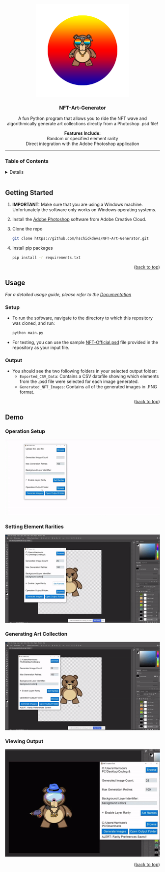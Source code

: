<div id="top"></div>

<!-- PROJECT LOGO -->
<div align="center">
  <img src="resources/software_logo.png" alt="Logo" width="300">
  <h3 align="center"><strong>NFT-Art-Generator</strong></h3>
  <p align="center">
    A fun Python program that allows you to ride the NFT wave and algorithmically generate art collections directly from a Photoshop .psd file!
    <br>
  </p>
  <p align="center">
    <strong>Features Include:</strong><br>
    Random or specified element rarity<br>
    Direct integration with the Adobe Photoshop application
  </p>
</div>

___

<!-- TABLE OF CONTENTS -->
### Table of Contents
<details>
  <ol>
    <li><a href="#getting-started">Getting Started</a></li>
    <li><a href="#usage">Usage</a></li>
    <li><a href="#demo">Demo</a></li>
  </ol>
</details>
<br>


<!-- GETTING STARTED -->
<div id="getting-started"></div>

## Getting Started

1. **IMPORTANT:** Make sure that you are using a Windows machine. Unfortunately the software only works on Windows operating systems.

2. Install the [Adobe Photoshop](https://www.adobe.com/products/photoshop.html?promoid=RL89NFBP&mv=other) software from Adobe Creative Cloud.

3. Clone the repo
   ```sh
   git clone https://github.com/hschickdevs/NFT-Art-Generator.git
   ```
4. Install pip packages
   ```sh
   pip install -r requirements.txt
   ```

<p align="right">(<a href="#top">back to top</a>)</p>


<!-- USAGE EXAMPLES -->
<div id="usage"></div>

## Usage

_For a detailed usage guide, please refer to the [Documentation](https://github.com/hschickdevs/NFT-Art-Generator/blob/main/resources/NFT%20Art%20Generator%20-%20Usage%20Guide.pdf)_

### Setup

- To run the software, navigate to the directory to which this repository was cloned, and run:
   ```sh
   python main.py
   ```
- For testing, you can use the sample [NFT-Official.psd](https://github.com/hschickdevs/NFT-Art-Generator/blob/main//resources/NFT-Official.psd) file provided in the repository as your input file.

### Output

- You should see the two following folders in your selected output folder:
  - `Exported_CSV_Data`: Contains a CSV datafile showing which elements from the .psd file were selected for each image generated.
  - `Generated_NFT_Images`: Contains all of the generated images in .PNG format.

<p align="right">(<a href="#top">back to top</a>)</p>


<!-- DEMO -->
<div id="demo"></div>

## Demo

### Operation Setup
![software_demo_setup](resources/software_demo_setup.gif)

### Setting Element Rarities
![software_demo_rarities](resources/software_demo_rarities.gif)

### Generating Art Collection
![software_demo_operation](resources/software_demo_operation.gif)

### Viewing Output
![software_demo_result](resources/software_demo_result.gif)

<p align="right">(<a href="#top">back to top</a>)</p>
